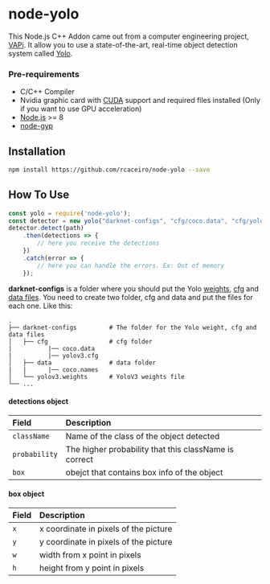 
# node-yolo
This Node.js C++ Addon came out from a computer engineering project, [VAPi](https://github.com/freakstatic/vapi-server).
It allow you to use a state-of-the-art, real-time object detection system called [Yolo](https://pjreddie.com/darknet/yolo/).

### Pre-requirements
* C/C++ Compiler
* Nvidia graphic card with [CUDA](https://developer.nvidia.com/cuda-downloads) support and required files installed (Only if you want to use GPU acceleration)
* [Node.js](https://nodejs.org/en/) >= 8
* [node-gyp](https://www.npmjs.com/package/node-gyp)

## Installation
```sh
npm install https://github.com/rcaceiro/node-yolo --save
```

## How To Use

```javascript
const yolo = require('node-yolo');
const detector = new yolo("darknet-configs", "cfg/coco.data", "cfg/yolov3.cfg", "yolov3.weights");
detector.detect(path)
    .then(detections => {
        // here you receive the detections
    })
    .catch(error => {
        // here you can handle the errors. Ex: Out of memory
    });
```
**darknet-configs** is a folder where you should put the Yolo [weights](https://pjreddie.com/darknet/yolo/), [cfg](https://github.com/pjreddie/darknet/tree/master/cfg) and [data files](https://github.com/pjreddie/darknet/tree/master/data). 
You need to create two folder, cfg and data and put the files for each one. Like this:<br/>

    .
    ├── darknet-configs         # The folder for the Yolo weight, cfg and data files
    │   ├── cfg                 # cfg folder
    |          |── coco.data
    |          |── yolov3.cfg
    │   ├── data                # data folder
    |   |      |── coco.names
    │   └── yolov3.weights      # YoloV3 weights file
    └── ...




#### detections object
| **Field**   | **Description**
|:--------------|:---------------------------------------------------------------
| `className`   | Name of the class of the object detected
| `probability` | The higher probability that this className is correct
| `box`         | obejct that contains box info of the object

#### box object
| **Field**   | **Description**
|:--------------|:---------------------------------------------------------------
| `x`           | x coordinate in pixels of the picture
| `y`           | y coordinate in pixels of the picture
| `w`           | width from x point in pixels
| `h`           | height from y point in pixels
